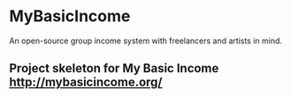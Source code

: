 # MyBasicIncome

An open-source group income system with freelancers and artists in mind.

## Project skeleton for My Basic Income http://mybasicincome.org/
